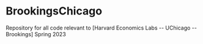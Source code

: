 # BrookingsChicago
Repository for all code relevant to [Harvard Economics Labs -- UChicago -- Brookings] Spring 2023
